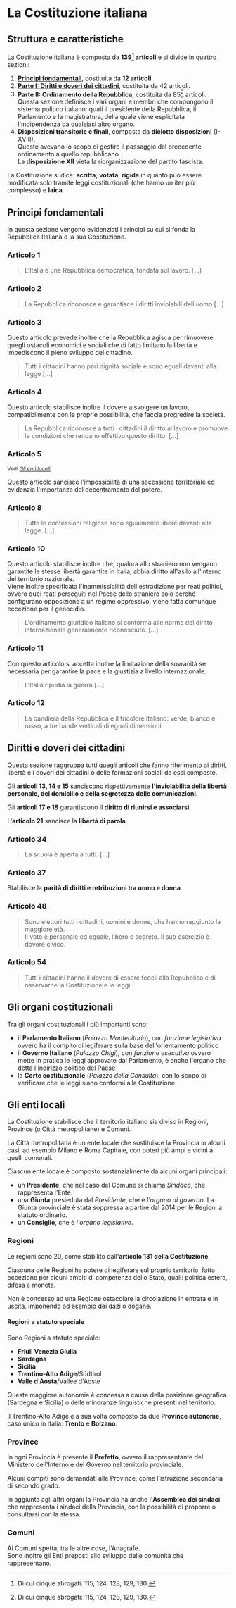 # La Costituzione italiana

## Struttura e caratteristiche

La Costituzione italiana è composta da **139[^1] articoli** e si divide in
quattro sezioni:
1. [**Principi fondamentali**](#principi-fondamentali), costituita da **12
   articoli**.
2. [**Parte I: Diritti e doveri dei cittadini**](#diritti-e-doveri-dei-cittadini),
   costituita da 42 articoli.
3. **Parte II: Ordinamento della Repubblica**, costituita da 85[^1] articoli.\
   Questa sezione definisce i vari organi e membri che compongono il sistema
   politico italiano: quali il presidente della Repubblica, il Parlamento e la
   magistratura, della quale viene esplicitata l'indipendenza da qualsiasi altro
   organo.
4. **Disposizioni transitorie e finali**, composta da **diciotto disposizioni**
   (I-XVIII).\
   Queste avevano lo scopo di gestire il passaggio dal precedente ordinamento a
   quello repubblicano.\
   La **disposizione XII** vieta la riorganizzazione del partito fascista.

La Costituzione si dice: **scritta**, **votata**, **rigida** in quanto può
essere modificata solo tramite leggi costituzionali (che hanno un iter più
complesso) e **laica**.

## Principi fondamentali

In questa sezione vengono evidenziati i principi su cui si fonda la Repubblica
Italiana e la sua Costituzione.

### Articolo 1

> L'Italia è una Repubblica democratica, fondata sul lavoro. [...]

### Articolo 2

> La Repubblica riconosce e garantisce i diritti inviolabili dell'uomo [...]

### Articolo 3

Questo articolo prevede inoltre che la Repubblica agisca per rimuovere quegli
ostacoli economici e sociali che di fatto limitano la libertà e impediscono il
pieno sviluppo del cittadino.

> Tutti i cittadini hanno pari dignità sociale e sono eguali davanti alla legge
> [...]

### Articolo 4

Questo articolo stabilisce inoltre il dovere a svolgere un lavoro,
compatibilmente con le proprie possibilità, che faccia progredire la società.

> La Repubblica riconosce a tutti i cittadini il diritto al lavoro e promuove le
> condizioni che rendano effettivo questo diritto. [...]

### Articolo 5

<small>Vedi [*Gli enti locali*](#gli-enti-locali).</small>

Questo articolo sancisce l'impossibilità di una secessione territoriale ed
evidenzia l'importanza del decentramento del potere.

### Articolo 8

> Tutte le confessioni religiose sono egualmente libere davanti alla legge.
> [...]

### Articolo 10

Questo articolo stabilisce inoltre che, qualora allo straniero non vengano
garantite le stesse libertà garantite in Italia, abbia diritto all'asilo
all'interno del territorio nazionale.\
Viene inoltre specificata l'inammissibilità dell'estradizione per reati
politici, ovvero quei reati perseguiti nel Paese dello straniero solo perché
configurano opposizione a un regime oppressivo, viene fatta comunque eccezione
per il genocidio.

> L'ordinamento giuridico italiano si conforma alle norme del diritto
> internazionale generalmente riconosciute. [...]

### Articolo 11

Con questo articolo si accetta inoltre la limitazione della sovranità se
necessaria per garantire la pace e la giustizia a livello internazionale.

> L'Italia ripudia la guerra [...]

### Articolo 12

> La bandiera della Repubblica è il tricolore italiano: verde, bianco e rosso, a
> tre bande verticali di eguali dimensioni.

## Diritti e doveri dei cittadini

Questa sezione raggruppa tutti quegli articoli che fanno riferimento ai diritti,
libertà e i doveri dei cittadini o delle formazioni sociali da essi composte.

Gli **articoli 13, 14 e 15** sanciscono rispettivamente **l'inviolabilità della
libertà personale, del domicilio e della segretezza delle comunicazioni**.

Gli **articoli 17 e 18** garantiscono il **diritto di riunirsi e associarsi**.

L'**articolo 21** sancisce la **libertà di parola**.

### Articolo 34

> La scuola è aperta a tutti. [...]

### Articolo 37

Stabilisce la **parità di diritti e retribuzioni tra uomo e donna**.

### Articolo 48

> Sono elettori tutti i cittadini, uomini e donne, che hanno raggiunto la
> maggiore età.\
> Il voto è personale ed eguale, libero e segreto. Il suo esercizio è dovere
> civico.

### Articolo 54

> Tutti i cittadini hanno il dovere di essere fedeli alla Repubblica e di
> osservarne la Costituzione e le leggi.

## Gli organi costituzionali

Tra gli organi costituzionali i più importanti sono:
- il **Parlamento Italiano** (*Palazzo Montecitorio*), con *funzione
  legislativa* ovvero ha il compito di legiferare sulla base dell'orientamento
  politico
- il **Governo Italiano** (*Palazzo Chigi*), con *funzione esecutiva* ovvero
  mette in pratica le leggi approvate dal Parlamento, è anche l'organo che detta
  l'indirizzo politico del Paese
- la **Corte costituzionale** (*Palazzo della Consulta*), con lo scopo di
  verificare che le leggi siano conformi alla Costituzione

## Gli enti locali

La Costituzione stabilisce che il territorio italiano sia diviso in Regioni,
Province (o Città metropolitane) e Comuni.

La Città metropolitana è un ente locale che sostituisce la Provincia in alcuni
casi, ad esempio Milano e Roma Capitale, con poteri più ampi e vicini a quelli
comunali.

Ciascun ente locale è composto sostanzialmente da alcuni organi principali:
- un **Presidente**, che nel caso del Comune si chiama *Sindaco*, che rappresenta
  l'Ente.
- una **Giunta** presieduta dal *Presidente*, che è *l'organo di governo*. La
  Giunta provinciale è stata soppressa a partire dal 2014 per le Regioni a statuto
  ordinario.
- un **Consiglio**, che è *l'organo legislativo*.

### Regioni

Le regioni sono 20, come stabilito dall'**articolo 131 della Costituzione**.

Ciascuna delle Regioni ha potere di legiferare sul proprio territorio, fatta
eccezione per alcuni ambiti di competenza dello Stato, quali: politica estera,
difesa e moneta.

Non è concesso ad una Regione ostacolare la circolazione in entrata e in uscita,
imponendo ad esempio dei dazi o dogane.

#### Regioni a statuto speciale

Sono Regioni a statuto speciale:
- **Friuli Venezia Giulia**
- **Sardegna**
- **Sicilia**
- **Trentino-Alto Adige**/Südtirol
- **Valle d'Aosta**/Vallee d'Aoste

Questa maggiore autonomia è concessa a causa della posizione geografica
(Sardegna e Sicilia) o delle minoranze linguistiche presenti nel territorio.

Il Trentino-Alto Adige è a sua volta composto da due **Province autonome**, caso
unico in Italia: **Trento** e **Bolzano**.

### Province

In ogni Provincia è presente il **Prefetto**, ovvero il rappresentante del
Ministero dell'Interno e del Governo nel territorio provinciale.

Alcuni compiti sono demandati alle Province, come l'istruzione secondaria
di secondo grado.

In aggiunta agli altri organi la Provincia ha anche l'**Assemblea dei sindaci**
che rappresenta i sindaci della Provincia, con la possibilità di proporre o
consultarsi con la stessa.

### Comuni

Ai Comuni spetta, tra le altre cose, l'Anagrafe.\
Sono inoltre gli Enti preposti allo sviluppo delle comunità che rappresentano.

[^1]: Di cui cinque abrogati: 115, 124, 128, 129, 130.

